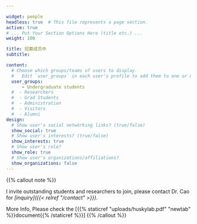 ```yaml
---

widget: people
headless: true  # This file represents a page section.
active: true
# ... Put Your Section Options Here (title etc.) ...
weight: 100

title: 招募成员中
subtitle:

content:
  # Choose which groups/teams of users to display.
  #   Edit `user_groups` in each user's profile to add them to one or more of these groups.
  user_groups:
      - Undergraduate students
  #  - Researchers
  #  - Grad Students
  #  - Administration
  #  - Visitors
  #  - Alumni
design:
  # Show user's social networking links? (true/false)
  show_social: true
  # Show user's interests? (true/false)
  show_interests: true
  # Show user's role?
  show_role: true
  # Show user's organizations/affiliations?
  show_organizations: false
---
```

{{% callout note %}}

I invite outstanding students and researchers to join, please contact Dr. Cao for *[inquiry]({{< relref "/contact" >}})*.

More Info, Please check the [{{% staticref "uploads/huskylab.pdf" "newtab" %}}document{{% /staticref %}}]
{{% /callout %}}
